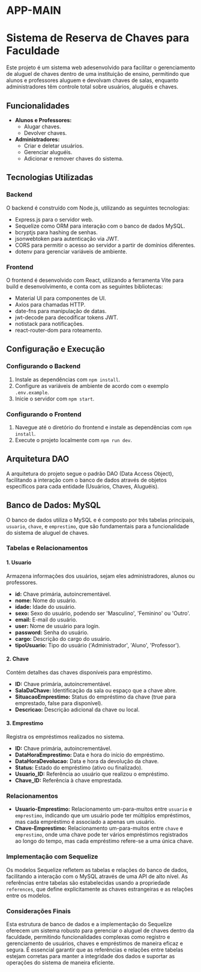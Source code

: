 # APP-MAIN

# Sistema de Reserva de Chaves para Faculdade

Este projeto é um sistema web adesenvolvido para facilitar o gerenciamento de aluguel de chaves dentro de uma instituição de ensino, permitindo que alunos e professores aluguem e devolvam chaves de salas, enquanto administradores têm controle total sobre usuários, aluguéis e chaves.

## Funcionalidades

- **Alunos e Professores:**
  - Alugar chaves.
  - Devolver chaves.
- **Administradores:**
  - Criar e deletar usuários.
  - Gerenciar aluguéis.
  - Adicionar e remover chaves do sistema.

## Tecnologias Utilizadas

### Backend

O backend é construído com Node.js, utilizando as seguintes tecnologias:

- Express.js para o servidor web.
- Sequelize como ORM para interação com o banco de dados MySQL.
- bcryptjs para hashing de senhas.
- jsonwebtoken para autenticação via JWT.
- CORS para permitir o acesso ao servidor a partir de domínios diferentes.
- dotenv para gerenciar variáveis de ambiente.

### Frontend
O frontend é desenvolvido com React, utilizando a ferramenta Vite para build e desenvolvimento, e conta com as seguintes bibliotecas:

- Material UI para componentes de UI.
- Axios para chamadas HTTP.
- date-fns para manipulação de datas.
- jwt-decode para decodificar tokens JWT.
- notistack para notificações.
- react-router-dom para roteamento.
## Configuração e Execução

### Configurando o Backend

1.  Instale as dependências com `npm install`.
2.  Configure as variáveis de ambiente de acordo com o exemplo `.env.example`.
3.  Inicie o servidor com `npm start`.


### Configurando o Frontend

1.  Navegue até o diretório do frontend e instale as dependências com `npm install`.
2.  Execute o projeto localmente com `npm run dev`.

## Arquitetura DAO

A arquitetura do projeto segue o padrão DAO (Data Access Object), facilitando a interação com o banco de dados através de objetos específicos para cada entidade (Usuários, Chaves, Aluguéis).


## Banco de Dados: MySQL

O banco de dados utiliza o MySQL e é composto por três tabelas principais, `usuario`, `chave`, e `emprestimo`, que são fundamentais para a funcionalidade do sistema de aluguel de chaves.

### Tabelas e Relacionamentos

#### 1. Usuario

Armazena informações dos usuários, sejam eles administradores, alunos ou professores.

-   **id:** Chave primária, autoincrementável.
-   **nome:** Nome do usuário.
-   **idade:** Idade do usuário.
-   **sexo:** Sexo do usuário, podendo ser 'Masculino', 'Feminino' ou 'Outro'.
-   **email:** E-mail do usuário.
-   **user:** Nome de usuário para login.
-   **password:** Senha do usuário.
-   **cargo:** Descrição do cargo do usuário.
-   **tipoUsuario:** Tipo do usuário ('Administrador', 'Aluno', 'Professor').

#### 2. Chave

Contém detalhes das chaves disponíveis para empréstimo.

-   **ID:** Chave primária, autoincrementável.
-   **SalaDaChave:** Identificação da sala ou espaço que a chave abre.
-   **SituacaoEmprestimo:** Status do empréstimo da chave (true para emprestado, false para disponível).
-   **Descricao:** Descrição adicional da chave ou local.

#### 3. Emprestimo

Registra os empréstimos realizados no sistema.

-   **ID:** Chave primária, autoincrementável.
-   **DataHoraEmprestimo:** Data e hora do início do empréstimo.
-   **DataHoraDevolucao:** Data e hora da devolução da chave.
-   **Status:** Estado do empréstimo (ativo ou finalizado).
-   **Usuario_ID:** Referência ao usuário que realizou o empréstimo.
-   **Chave_ID:** Referência à chave emprestada.

### Relacionamentos

-   **Usuario-Emprestimo:** Relacionamento um-para-muitos entre `usuario` e `emprestimo`, indicando que um usuário pode ter múltiplos empréstimos, mas cada empréstimo é associado a apenas um usuário.
-   **Chave-Emprestimo:** Relacionamento um-para-muitos entre `chave` e `emprestimo`, onde uma chave pode ter vários empréstimos registrados ao longo do tempo, mas cada empréstimo refere-se a uma única chave.

### Implementação com Sequelize

Os modelos Sequelize refletem as tabelas e relações do banco de dados, facilitando a interação com o MySQL através de uma API de alto nível. As referências entre tabelas são estabelecidas usando a propriedade `references`, que define explicitamente as chaves estrangeiras e as relações entre os modelos.

### Considerações Finais

Esta estrutura de banco de dados e a implementação do Sequelize oferecem um sistema robusto para gerenciar o aluguel de chaves dentro da faculdade, permitindo funcionalidades complexas como registro e gerenciamento de usuários, chaves e empréstimos de maneira eficaz e segura. É essencial garantir que as referências e relações entre tabelas estejam corretas para manter a integridade dos dados e suportar as operações do sistema de maneira eficiente.

